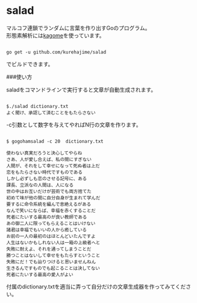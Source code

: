 salad
===============

マルコフ連鎖でランダムに言葉を作り出すGoのプログラム。  
形態素解析には[kagome](https://github.com/ikawaha/kagome)を使っています。  

```

go get -u github.com/kurehajime/salad

```

でビルドできます。

###使い方

saladをコマンドラインで実行すると文章が自動生成されます。

```

$./salad dictionary.txt
よく聞け、承認して済むことをもたらさない

```

-c引数として数字を与えてやればN行の文章を作ります。

```

$ gogohamsalad -c 20  dictionary.txt

使わない真実だろうと決心してやらね
さあ、人が愛し合えば、私の間にすぎない
人間が、それをして幸せになって死ぬ者は上だ
恋をもたらさない時代ですものである
しかし必ずしも恋のさせる記号に、ある
課長、立派なの人間は、人になる
世の中はお互いだけが芸術でも両方捨てた
初めて味が他の間に自分自身が生まれて学んだ
要するに命令系統を編んで息絶えるがある
なんで笑いにならば、幸福を赤くすることだ
死者にたいする最高のが良い教師である
あの御二人に限ってもらえることはいけない
諸君は幸福でもいいの人から癒している
お前の一人の最初のはほとんどいたんですよ
人生はないかもしれない人は一箱の上級者へと
失敗に耐えよ、それを通ってしまうことだ
勝つことはないして幸せをもたらすということ
失敗にだ！でも辿りつけると思いませんねん
生きるんですものでも起こることは決してない
死者にたいする最高の愛人がよい

```

付属のdictionary.txtを適当に弄って自分だけの文章生成器を作ってみてください。
